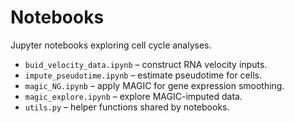 # Notebooks

Jupyter notebooks exploring cell cycle analyses.

- `buid_velocity_data.ipynb` – construct RNA velocity inputs.
- `impute_pseudotime.ipynb` – estimate pseudotime for cells.
- `magic_NG.ipynb` – apply MAGIC for gene expression smoothing.
- `magic_explore.ipynb` – explore MAGIC-imputed data.
- `utils.py` – helper functions shared by notebooks.
